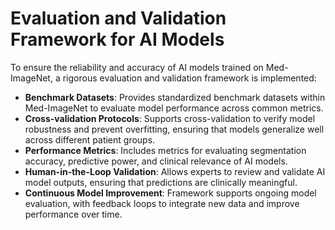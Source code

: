 # Evaluation and Validation Framework for AI Models

To ensure the reliability and accuracy of AI models trained on Med-ImageNet, a
rigorous evaluation and validation framework is implemented:

- **Benchmark Datasets**: Provides standardized benchmark datasets within
  Med-ImageNet to evaluate model performance across common metrics.
- **Cross-validation Protocols**: Supports cross-validation to verify model
  robustness and prevent overfitting, ensuring that models generalize well
  across different patient groups.
- **Performance Metrics**: Includes metrics for evaluating segmentation
  accuracy, predictive power, and clinical relevance of AI models.
- **Human-in-the-Loop Validation**: Allows experts to review and validate AI
  model outputs, ensuring that predictions are clinically meaningful.
- **Continuous Model Improvement**: Framework supports ongoing model
  evaluation, with feedback loops to integrate new data and improve
  performance over time.
